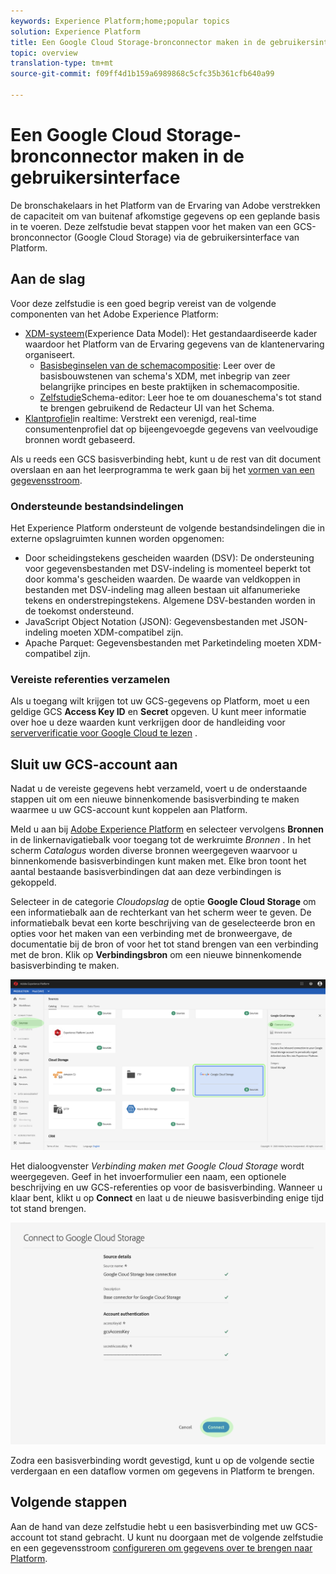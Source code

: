```yaml
---
keywords: Experience Platform;home;popular topics
solution: Experience Platform
title: Een Google Cloud Storage-bronconnector maken in de gebruikersinterface
topic: overview
translation-type: tm+mt
source-git-commit: f09ff4d1b159a6989868c5cfc35b361cfb640a99

---
```



# Een Google Cloud Storage-bronconnector maken in de gebruikersinterface

De bronschakelaars in het Platform van de Ervaring van Adobe verstrekken de capaciteit om van buitenaf afkomstige gegevens op een geplande basis in te voeren. Deze zelfstudie bevat stappen voor het maken van een GCS-bronconnector (Google Cloud Storage) via de gebruikersinterface van Platform.

## Aan de slag

Voor deze zelfstudie is een goed begrip vereist van de volgende componenten van het Adobe Experience Platform:

* [XDM-systeem](../../../../../xdm/home.md)(Experience Data Model): Het gestandaardiseerde kader waardoor het Platform van de Ervaring gegevens van de klantenervaring organiseert.
   * [Basisbeginselen van de schemacompositie](../../../../../xdm/schema/composition.md): Leer over de basisbouwstenen van schema&#39;s XDM, met inbegrip van zeer belangrijke principes en beste praktijken in schemacompositie.
   * [Zelfstudie](../../../../../xdm/tutorials/create-schema-ui.md)Schema-editor: Leer hoe te om douaneschema&#39;s tot stand te brengen gebruikend de Redacteur UI van het Schema.
* [Klantprofiel](../../../../../profile/home.md)in realtime: Verstrekt een verenigd, real-time consumentenprofiel dat op bijeengevoegde gegevens van veelvoudige bronnen wordt gebaseerd.

Als u reeds een GCS basisverbinding hebt, kunt u de rest van dit document overslaan en aan het leerprogramma te werk gaan bij het [vormen van een gegevensstroom](../../dataflow/cloud-storage.md).

### Ondersteunde bestandsindelingen

Het Experience Platform ondersteunt de volgende bestandsindelingen die in externe opslagruimten kunnen worden opgenomen:

* Door scheidingstekens gescheiden waarden (DSV): De ondersteuning voor gegevensbestanden met DSV-indeling is momenteel beperkt tot door komma&#39;s gescheiden waarden. De waarde van veldkoppen in bestanden met DSV-indeling mag alleen bestaan uit alfanumerieke tekens en onderstrepingstekens. Algemene DSV-bestanden worden in de toekomst ondersteund.
* JavaScript Object Notation (JSON): Gegevensbestanden met JSON-indeling moeten XDM-compatibel zijn.
* Apache Parquet: Gegevensbestanden met Parketindeling moeten XDM-compatibel zijn.

### Vereiste referenties verzamelen

Als u toegang wilt krijgen tot uw GCS-gegevens op Platform, moet u een geldige GCS **Access Key ID** en **Secret** opgeven. U kunt meer informatie over hoe u deze waarden kunt verkrijgen door de handleiding voor <a href="https://cloud.google.com/docs/authentication/production" target="_blank">serververificatie voor Google Cloud te lezen</a> .

## Sluit uw GCS-account aan

Nadat u de vereiste gegevens hebt verzameld, voert u de onderstaande stappen uit om een nieuwe binnenkomende basisverbinding te maken waarmee u uw GCS-account kunt koppelen aan Platform.

Meld u aan bij <a href="https://platform.adobe.com" target="_blank">Adobe Experience Platform</a> en selecteer vervolgens **Bronnen** in de linkernavigatiebalk voor toegang tot de werkruimte *Bronnen* . In het scherm *Catalogus* worden diverse bronnen weergegeven waarvoor u binnenkomende basisverbindingen kunt maken met. Elke bron toont het aantal bestaande basisverbindingen dat aan deze verbindingen is gekoppeld.

Selecteer in de categorie *Cloudopslag* de optie **Google Cloud Storage** om een informatiebalk aan de rechterkant van het scherm weer te geven. De informatiebalk bevat een korte beschrijving van de geselecteerde bron en opties voor het maken van een verbinding met de bronweergave, de documentatie bij de bron of voor het tot stand brengen van een verbinding met de bron. Klik op **Verbindingsbron** om een nieuwe binnenkomende basisverbinding te maken.

![](../../../../images/tutorials/create/google-cloud-storage/sources-catalog.png)

Het dialoogvenster _Verbinding maken met Google Cloud Storage_ wordt weergegeven. Geef in het invoerformulier een naam, een optionele beschrijving en uw GCS-referenties op voor de basisverbinding. Wanneer u klaar bent, klikt u op **Connect** en laat u de nieuwe basisverbinding enige tijd tot stand brengen.

![](../../../../images/tutorials/create/google-cloud-storage/gcs-credentials.png)

Zodra een basisverbinding wordt gevestigd, kunt u op de volgende sectie verdergaan en een dataflow vormen om gegevens in Platform te brengen.

## Volgende stappen

Aan de hand van deze zelfstudie hebt u een basisverbinding met uw GCS-account tot stand gebracht. U kunt nu doorgaan met de volgende zelfstudie en een gegevensstroom [configureren om gegevens over te brengen naar Platform](../../dataflow/cloud-storage.md).